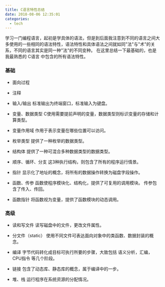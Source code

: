 ```yaml
---
title: C语言特性总结
date: 2018-08-06 12:35:01
categories:
  - tech
---
```

学习一门编程语言，起初是学具体的语法，但是到后面我注意到不同的语言之间大多使用的一些相同的语法特性，语法特性和具体语法之间就如同"法"与"术"的关系，不同的语言其实是同一种"法"的不同变种。
在这里总结一下最基础的，也是我最熟悉的 C语言 中包含的所有语法特性。

<!--more-->
### 基础
* 面向过程

* 注释

* 输入/输出
  标准输出为终端窗口，标准输入为键盘。

* 变量、数据类型
  C使用需要提前声明的变量，数据类型则标识变量的存储和计算类型。

* 变量作用域
  作用于表示变量在哪些位置可以访问。

* 枚举类型
  提供了一种枚举的数据类型。

* 结构体
  提供了一种可混合多种数据类型的数据类型。

* 顺序、循环、分支
  这3种执行结构，则包含了所有的程序运行情景。

* 指针
  显示化了地址的概念，将所有的数据操作转换为磁盘字段操作。

* 函数、传参
  函数使程序模块化、结构化，提供了可复用的调用模块。
  传参包含了传入、传回。

* 函数指针
  将函数视为变量，提供了函数模块的动态调用。

### 高级
* 读和写文件 
  读写磁盘中的文件，更改文件属性。
  
* 分文件（static）
  使用不同文件可表达面向对象中的类函数、数据封装的概念。

* 编译
  字节代码转化成目标可执行所要的步骤，大致包括 语义分析，汇编，CPU指令 等几个阶段。

* 链接
  包含了动态库、静态库的概念，属于编译中的一步。

* 堆、栈
  运行程序在系统资源的分配情况。
